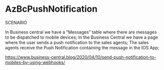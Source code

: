 # AzBcPushNotification

SCENARIO

In Business central we have a “Messages” table where there are messages to be dispatched to mobile devices;
In the Business Central we have a page where the user sends a push notification to the sales agents;
The sales agents receive the Push Notification containing the message in the IOS App;

https://www.business-central.blog/2020/04/10/send-push-notification-to-mobiles-by-using-webhooks/